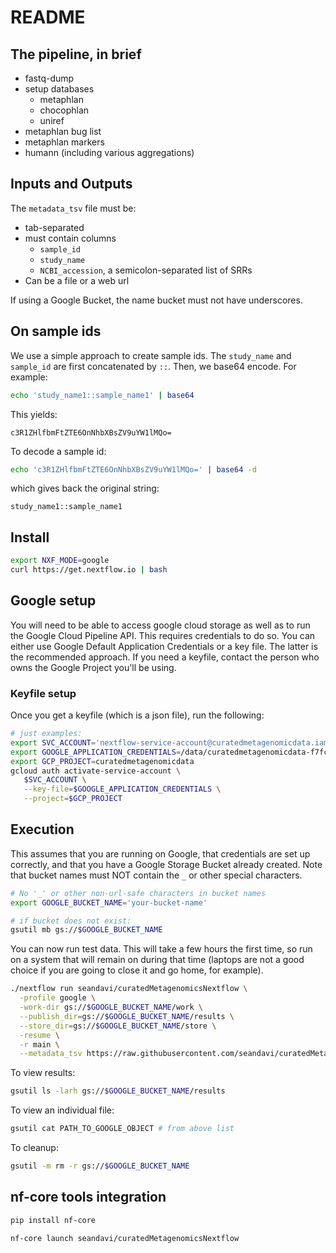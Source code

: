# README

## The pipeline, in brief

- fastq-dump
- setup databases
  - metaphlan
  - chocophlan
  - uniref
- metaphlan bug list
- metaphlan markers
- humann (including various aggregations)

## Inputs and Outputs

The `metadata_tsv` file must be:

- tab-separated
- must contain columns
  - `sample_id`
  - `study_name`
  - `NCBI_accession`, a semicolon-separated list of SRRs
- Can be a file or a web url

If using a Google Bucket, the name bucket must not have underscores.

## On sample ids

We use a simple approach to create sample ids. The `study_name` and `sample_id` are
first concatenated by `::`. Then, we base64 encode. For example:

```sh
echo 'study_name1::sample_name1' | base64
```

This yields:

```
c3R1ZHlfbmFtZTE6OnNhbXBsZV9uYW1lMQo=
```

To decode a sample id:

```sh
echo 'c3R1ZHlfbmFtZTE6OnNhbXBsZV9uYW1lMQo=' | base64 -d
```

which gives back the original string:

```
study_name1::sample_name1
```




## Install

```sh
export NXF_MODE=google
curl https://get.nextflow.io | bash
```

## Google setup

You will need to be able to access google cloud storage as well as to 
run the Google Cloud Pipeline API. This requires credentials to do so.
You can either use Google Default Application Credentials or a key file.
The latter is the recommended approach. If you need a keyfile, contact
the person who owns the Google Project you'll be using. 

### Keyfile setup

Once you get a keyfile (which is a json file), run the following:

```sh
# just examples:
export SVC_ACCOUNT='nextflow-service-account@curatedmetagenomicdata.iam.gserviceaccount.com' #example name
export GOOGLE_APPLICATION_CREDENTIALS=/data/curatedmetagenomicdata-f7fc1489b036.json
export GCP_PROJECT=curatedmetagenomicdata
gcloud auth activate-service-account \
   $SVC_ACCOUNT \
   --key-file=$GOOGLE_APPLICATION_CREDENTIALS \
   --project=$GCP_PROJECT
```

## Execution

This assumes that you are running on Google, that credentials are set up correctly,
and that you have a Google Storage Bucket already created. Note that bucket names
must NOT contain the `_` or other special characters. 

```sh
# No '_' or other non-url-safe characters in bucket names
export GOOGLE_BUCKET_NAME='your-bucket-name'

# if bucket does not exist:
gsutil mb gs://$GOOGLE_BUCKET_NAME
```

You can now run test data. This will take a few hours the first time, so run on a system that will remain on 
during that time (laptops are not a good choice if you are going to close it and go home, for example). 

```sh
./nextflow run seandavi/curatedMetagenomicsNextflow \
  -profile google \
  -work-dir gs://$GOOGLE_BUCKET_NAME/work \
  --publish_dir=gs://$GOOGLE_BUCKET_NAME/results \
  --store_dir=gs://$GOOGLE_BUCKET_NAME/store \
  -resume \
  -r main \
  --metadata_tsv https://raw.githubusercontent.com/seandavi/curatedMetagenomicsNextflow/main/samplesheet.test.tsv
```

To view results:

```sh
gsutil ls -larh gs://$GOOGLE_BUCKET_NAME/results
```

To view an individual file:

```sh
gsutil cat PATH_TO_GOOGLE_OBJECT # from above list
```

To cleanup:

```sh
gsutil -m rm -r gs://$GOOGLE_BUCKET_NAME
```


## nf-core tools integration

```sh
pip install nf-core
```

```sh
nf-core launch seandavi/curatedMetagenomicsNextflow
```
